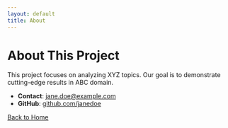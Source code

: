 ```yaml
---
layout: default
title: About
---
```


# About This Project

This project focuses on analyzing XYZ topics. Our goal is to demonstrate cutting-edge results in ABC domain.

- **Contact**: [jane.doe@example.com](mailto:jane.doe@example.com)
- **GitHub**: [github.com/janedoe](https://github.com/janedoe)

[Back to Home](./index.md)

